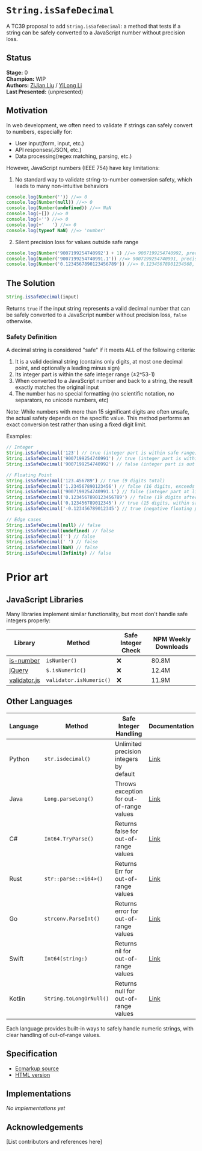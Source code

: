 # `String.isSafeDecimal`

A TC39 proposal to add `String.isSafeDecimal`: a method that tests if a string can be safely converted to a JavaScript number without precision loss.

## Status

**Stage:** 0  
**Champion:** WIP  
**Authors:** [ZiJian Liu](@lxxyx) / [YiLong Li](@umuoy1)  
**Last Presented:** (unpresented)

## Motivation

In web development, we often need to validate if strings can safely convert to numbers, especially for:

- User input(form, input, etc.)
- API responses(JSON, etc.)
- Data processing(regex matching, parsing, etc.)

However, JavaScript numbers (IEEE 754) have key limitations:

1. No standard way to validate string-to-number conversion safety, which leads to many non-intuitive behaviors

```javascript
console.log(Number('')) //=> 0
console.log(Number(null)) //=> 0
console.log(Number(undefined)) //=> NaN
console.log(+[]) //=> 0
console.log(+'') //=> 0
console.log(+'   ') //=> 0
console.log(typeof NaN) //=> 'number'
```

2. Silent precision loss for values outside safe range

```javascript
console.log(Number('9007199254740992') + 1) //=> 9007199254740992, precision loss
console.log(Number('9007199254740991.1')) //=> 9007199254740991, precision loss
console.log(Number('0.1234567890123456789')) //=> 0.12345678901234568, precision loss
```

## The Solution

```javascript
String.isSafeDecimal(input)
```

Returns `true` if the input string represents a valid decimal number that can be safely converted to a JavaScript number without precision loss, `false` otherwise.

### Safety Definition

A decimal string is considered "safe" if it meets ALL of the following criteria:

1. It is a valid decimal string (contains only digits, at most one decimal point, and optionally a leading minus sign)
2. Its integer part is within the safe integer range (±2^53-1)
3. When converted to a JavaScript number and back to a string, the result exactly matches the original input
4. The number has no special formatting (no scientific notation, no separators, no unicode numbers, etc)

Note: While numbers with more than 15 significant digits are often unsafe, the actual safety depends on the specific value. This method performs an exact conversion test rather than using a fixed digit limit.

Examples:

```javascript
// Integer
String.isSafeDecimal('123') // true (integer part is within safe range)
String.isSafeDecimal('9007199254740991') // true (integer part is within safe range)
String.isSafeDecimal('9007199254740992') // false (integer part is out of safe range)

// Floating Point
String.isSafeDecimal('123.456789') // true (9 digits total)
String.isSafeDecimal('1.234567890123456') // false (16 digits, exceeds safe precision)
String.isSafeDecimal('9007199254740991.1') // false (integer part at limit, decimal makes it unsafe)
String.isSafeDecimal('0.1234567890123456789') // false (19 digits after decimal, exceeds safe precision)
String.isSafeDecimal('0.123456789012345') // true (15 digits, within safe precision)
String.isSafeDecimal('-0.123456789012345') // true (negative floating point within safe precision)

// Edge cases
String.isSafeDecimal(null) // false
String.isSafeDecimal(undefined) // false
String.isSafeDecimal('') // false
String.isSafeDecimal(' ') // false
String.isSafeDecimal(NaN) // false
String.isSafeDecimal(Infinity) // false
```

# Prior art

## JavaScript Libraries

Many libraries implement similar functionality, but most don't handle safe integers properly:

| Library                                                                | Method                  | Safe Integer Check | NPM Weekly Downloads |
| ---------------------------------------------------------------------- | ----------------------- | ------------------ | -------------------- |
| [is-number](https://www.npmjs.com/package/is-number)                   | `isNumber()`            | ❌                 | 80.8M                |
| [jQuery](https://api.jquery.com/jQuery.isNumeric/)                     | `$.isNumeric()`         | ❌                 | 12.4M                |
| [validator.js](https://github.com/validatorjs/validator.js#validators) | `validator.isNumeric()` | ❌                 | 11.9M                |

## Other Languages

| Language | Method                  | Safe Integer Handling                    | Documentation                                                                                     |
| -------- | ----------------------- | ---------------------------------------- | ------------------------------------------------------------------------------------------------- |
| Python   | `str.isdecimal()`       | Unlimited precision integers by default  | [Link](https://docs.python.org/3/library/stdtypes.html#str.isdecimal)                             |
| Java     | `Long.parseLong()`      | Throws exception for out-of-range values | [Link](https://docs.oracle.com/javase/8/docs/api/java/lang/Long.html#parseLong-java.lang.String-) |
| C#       | `Int64.TryParse()`      | Returns false for out-of-range values    | [Link](https://learn.microsoft.com/en-us/dotnet/api/system.int64.tryparse)                        |
| Rust     | `str::parse::<i64>()`   | Returns Err for out-of-range values      | [Link](https://doc.rust-lang.org/std/primitive.str.html#method.parse)                             |
| Go       | `strconv.ParseInt()`    | Returns error for out-of-range values    | [Link](https://pkg.go.dev/strconv#ParseInt)                                                       |
| Swift    | `Int64(string:)`        | Returns nil for out-of-range values      | [Link](<https://developer.apple.com/documentation/swift/int64/init(_:)>)                          |
| Kotlin   | `String.toLongOrNull()` | Returns null for out-of-range values     | [Link](https://kotlinlang.org/api/latest/jvm/stdlib/kotlin.text/to-long-or-null.html)             |

Each language provides built-in ways to safely handle numeric strings, with clear handling of out-of-range values.

## Specification

- [Ecmarkup source](spec.emu)
- [HTML version](https://lxxyx.github.io/proposal-string-issafedecimal/)

## Implementations

_No implementations yet_

## Acknowledgements

[List contributors and references here]
